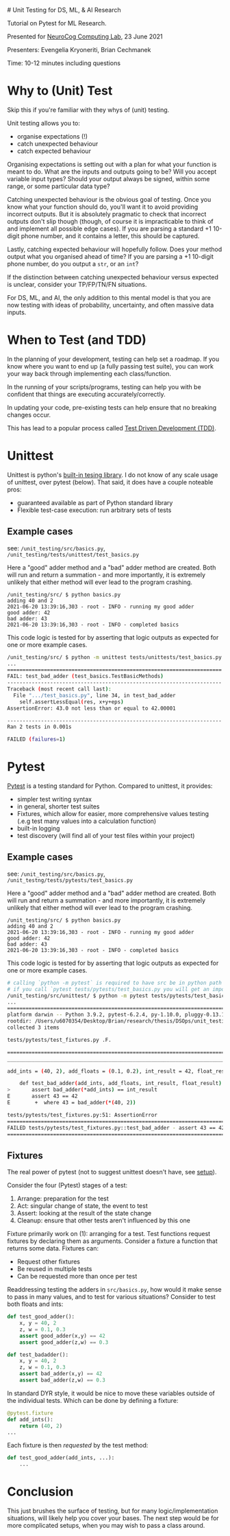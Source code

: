 # Unit Testing for DS, ML, & AI Research  

Tutorial on Pytest for ML Research. 

Presented for [NeuroCog Computing Lab](https://cs.uwaterloo.ca/~jorchard/uw/NeuroCog.html), 23 June 2021 

Presenters: Evengelia Kryoneriti, Brian Cechmanek

Time: 10-12 minutes including questions

# Why to (Unit) Test

Skip this if you're familiar with they whys of (unit) testing. 

Unit testing allows you to:

* organise expectations (!) 
* catch unexpected behaviour
* catch expected behaviour 

Organising expectations is setting out with a plan for what your function is meant to do. What are the inputs and outputs going to be? Will you accept variable input types? Should your output always be signed, within some range, or some particular data type? 

Catching unexpected behaviour is the obvious goal of testing. Once you know what your function should do, you'll want it to avoid providing incorrect outputs. But it is absolutely pragmatic to check that incorrect outputs don't slip though (though, of course it is impracticable to think of and implement all possible edge cases). If you are parsing a standard +1 10-digit phone number, and it contains a letter, this should be captured. 

Lastly, catching expected behaviour will hopefully follow. Does your method output what you organised ahead of time? If you are parsing a +1 10-digit phone number, do you output a `str`, or an `int`? 

If the distinction between catching unexpected behaviour versus expected is unclear, consider your TP/FP/TN/FN situations. 

For DS, ML, and AI, the only addition to this mental model is that you are now testing with ideas of probability, uncertainty, and often massive data inputs. 


# When to Test (and TDD)

In the planning of your development, testing can help set a roadmap. If you know where you want to end up (a fully passing test suite), you can work your way back through implementing each class/function. 

In the running of your scripts/programs, testing can help you with be confident that things are executing accurately/correctly. 

In updating your code, pre-existing tests can help ensure that no breaking changes occur. 

This has lead to a popular process called [Test Driven Development (TDD)](https://en.wikipedia.org/wiki/Test-driven_development).

# Unittest

Unittest is python's [built-in tesing library](https://docs.python.org/3/library/unittest.html#module-unittest). I do not know of any scale usage of unittest, over pytest (below). That said, it does have a couple noteable pros: 

* guaranteed available as part of Python standard library
* Flexible test-case execution: run arbitrary sets of tests

## Example cases

see: `/unit_testing/src/basics.py`,  `/unit_testing/tests/unittest/test_basics.py`  

Here a "good" adder method and a "bad" adder method are created. Both will run and return a summation - and more importantly, it is extremely unlikely that either method will ever lead to the program crashing. 

```
/unit_testing/src/ $ python basics.py
adding 40 and 2
2021-06-20 13:39:16,303 - root - INFO - running my good adder
good adder: 42
bad adder: 43
2021-06-20 13:39:16,303 - root - INFO - completed basics
```

This code logic is tested for by asserting that logic outputs as expected for one or more example cases. 

```bash
/unit_testing/src/ $ python -m unittest tests/unittests/test_basics.py
...
======================================================================
FAIL: test_bad_adder (test_basics.TestBasicMethods)
----------------------------------------------------------------------
Traceback (most recent call last):
  File ".../test_basics.py", line 34, in test_bad_adder
    self.assertLessEqual(res, x+y+eps)
AssertionError: 43.0 not less than or equal to 42.00001

----------------------------------------------------------------------
Ran 2 tests in 0.001s

FAILED (failures=1)
```

# Pytest 

[Pytest](https://docs.pytest.org/en/6.2.x/) is a testing standard for Python. Compared to unittest, it provides:

* simpler test writing syntax
* in general, shorter test suites
* Fixtures, which allow for easier, more comprehensive values testing (.e.g test many values into a calculation function)
* built-in logging 
* test discovery (will find all of your test files within your project)

## Example cases

see: `/unit_testing/src/basics.py`, `/unit_testng/tests/pytests/test_basics.py`  

Here a "good" adder method and a "bad" adder method are created. Both will run and return a summation - and more importantly, it is extremely unlikely that either method will ever lead to the program crashing. 

```
/unit_testing/src/ $ python basics.py
adding 40 and 2
2021-06-20 13:39:16,303 - root - INFO - running my good adder
good adder: 42
bad adder: 43
2021-06-20 13:39:16,303 - root - INFO - completed basics
```

This code logic is tested for by asserting that logic outputs as expected for one or more example cases. 

```bash
# calling `python -m pytest` is required to have src be in python path
# if you call `pytest tests/pytests/test_basics.py you will get an import error
/unit_testing/src/unittest/ $ python -m pytest tests/pytests/test_basics.py 
...
============================================================================= test session starts ==============================================================================
platform darwin -- Python 3.9.2, pytest-6.2.4, py-1.10.0, pluggy-0.13.1
rootdir: /Users/u6070354/Desktop/Brian/research/thesis/DSOps/unit_testing
collected 3 items                                                                                                                                                              

tests/pytests/test_fixtures.py .F.                                                                                                                                       [100%]

=================================================================================== FAILURES ===================================================================================
________________________________________________________________________________ test_bad_adder ________________________________________________________________________________

add_ints = (40, 2), add_floats = (0.1, 0.2), int_result = 42, float_result = 0.30000000000000004

    def test_bad_adder(add_ints, add_floats, int_result, float_result):
>       assert bad_adder(*add_ints) == int_result
E       assert 43 == 42
E        +  where 43 = bad_adder(*(40, 2))

tests/pytests/test_fixtures.py:51: AssertionError
=========================================================================== short test summary info ============================================================================
FAILED tests/pytests/test_fixtures.py::test_bad_adder - assert 43 == 42
========================================================================= 1 failed, 2 passed in 0.11s ==========================================================================
```

## Fixtures 

The real power of pytest (not to suggest unittest doesn't have, see [setup](https://docs.python.org/3/library/unittest.html#unittest.TestCase.setUp)).

Consider the four (Pytest) stages of a test:

1. Arrange: preparation for the test 
2. Act: singular change of state, the event to test
3. Assert: looking at the result of the state change
4. Cleanup: ensure that other tests aren't influenced by this one

Fixture primarily work on (1): arranging for a test. Test functions request fixtures by declaring them as arguments. Consider a fixture a function that returns some data. Fixtures can:

* Request other fixtures
* Be reused in multiple tests
* Can be requested more than once per test

Readdressing testing the adders in `src/basics.py`, how would it make sense to pass in many values, and to test for various situations? Consider to test both floats and ints:

```python
def test_good_adder():
    x, y = 40, 2
    z, w = 0.1, 0.3
    assert good_adder(x,y) == 42
    assert good_adder(z,w) == 0.3

def test_badadder():
    x, y = 40, 2
    z, w = 0.1, 0.3
    assert bad_adder(x,y) == 42
    assert bad_adder(z,w) == 0.3
```

In standard DYR style, it would be nice to move these variables outside of the individual tests. Which can be done by defining a fixture:

```python
@pytest.fixture
def add_ints():
    return (40, 2)
...
```

Each fixture is then _requested_ by the test method:

```python
def test_good_adder(add_ints, ...):
    ...
```

# Conclusion 

This just brushes the surface of testing, but for many logic/implementation situations, will likely help you cover your bases. The next step would be for more complicated setups, when you may wish to pass a class around.






